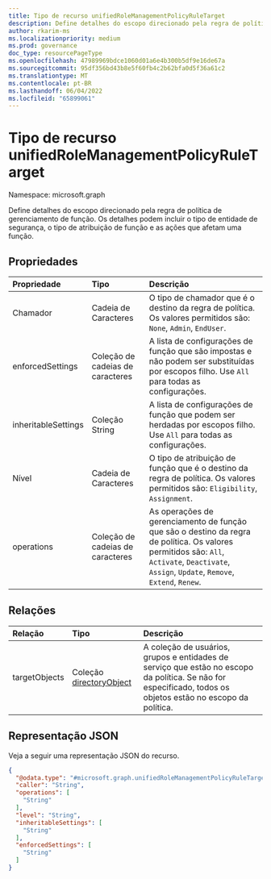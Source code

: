 ```yaml
---
title: Tipo de recurso unifiedRoleManagementPolicyRuleTarget
description: Define detalhes do escopo direcionado pela regra de política de gerenciamento de função. Os detalhes podem incluir o tipo de entidade de segurança, o tipo de atribuição de função e as ações que afetam uma função.
author: rkarim-ms
ms.localizationpriority: medium
ms.prod: governance
doc_type: resourcePageType
ms.openlocfilehash: 47989969bdce1060d01a6e4b300b5df9e16de67a
ms.sourcegitcommit: 95df356bd43b8e5f60fb4c2b62bfa0d5f36a61c2
ms.translationtype: MT
ms.contentlocale: pt-BR
ms.lasthandoff: 06/04/2022
ms.locfileid: "65899061"
---
```

# <a name="unifiedrolemanagementpolicyruletarget-resource-type"></a>Tipo de recurso unifiedRoleManagementPolicyRuleTarget

Namespace: microsoft.graph

Define detalhes do escopo direcionado pela regra de política de gerenciamento de função. Os detalhes podem incluir o tipo de entidade de segurança, o tipo de atribuição de função e as ações que afetam uma função.

## <a name="properties"></a>Propriedades

|Propriedade|Tipo|Descrição|
|:---|:---|:---|
|Chamador|Cadeia de Caracteres|O tipo de chamador que é o destino da regra de política. Os valores permitidos são: `None`, `Admin`, `EndUser`.|
|enforcedSettings|Coleção de cadeias de caracteres|A lista de configurações de função que são impostas e não podem ser substituídas por escopos filho. Use `All` para todas as configurações.|
|inheritableSettings|Coleção String|A lista de configurações de função que podem ser herdadas por escopos filho. Use `All` para todas as configurações.|
|Nível|Cadeia de Caracteres|O tipo de atribuição de função que é o destino da regra de política. Os valores permitidos são: `Eligibility`, `Assignment`.   |
|operations|Coleção de cadeias de caracteres|As operações de gerenciamento de função que são o destino da regra de política. Os valores permitidos são: `All`, `Activate`, `Deactivate`, `Assign`, `Update`, `Remove`, `Extend`, `Renew`.|

## <a name="relationships"></a>Relações
|Relação|Tipo|Descrição|
|:---|:---|:---|
|targetObjects|Coleção [directoryObject](../resources/directoryobject.md)| A coleção de usuários, grupos e entidades de serviço que estão no escopo da política. Se não for especificado, todos os objetos estão no escopo da política.|

## <a name="json-representation"></a>Representação JSON
Veja a seguir uma representação JSON do recurso.
<!-- {
  "blockType": "resource",
  "@odata.type": "microsoft.graph.unifiedRoleManagementPolicyRuleTarget"
}
-->
``` json
{
  "@odata.type": "#microsoft.graph.unifiedRoleManagementPolicyRuleTarget",
  "caller": "String",
  "operations": [
    "String"
  ],
  "level": "String",
  "inheritableSettings": [
    "String"
  ],
  "enforcedSettings": [
    "String"
  ]
}
```